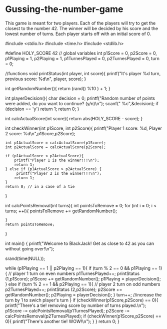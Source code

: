 # Gussing-the-number-game
This game is meant for two players. Each of the players will try to get the closest to the number 42. The winner will be decided by his score and the lowest number of turns. Each player starts off with an initial score of 0.


#include <stdio.h>
#include <time.h>
#include <stdlib.h>

#define HOLY_SCORE 42
// global variables
int p1Score = 0, p2Score = 0, p1Playing = 1, p2Playing = 1, p1TurnesPlayed = 0, p2TurnesPlayed = 0, turn = 0;

//functions 
void printStatus(int player, int score){
    printf("It's player %d turn, previous score: %d\n", player, score);
}

int getRandomNumber(){
    return (rand() %10 ) + 1;
}

int playerDecision(){
    char decision = 0;
    printf("Random number of points were added, do you want to continue? (y/n)\n");
    scanf(" %c",&decision);
    if (decision == 'y') return 1;
    return 0;
}

int calcActualScore(int score){
    return abs(HOLY_SCORE - score);
}

int checkWinner(int p1Score, int p2Score){
    printf("Player 1 score: %d, Player 2 score: %d\n",p1Score,p2Score);

    int p1ActualScore = calcActualScore(p1Score);
    int p2ActualScore = calcActualScore(p2Score);

    if (p1ActualScore < p2ActualScore){
        printf("Player 1 is the winner!!!\n");
        return 1;
    } else if (p1ActualScore > p2ActualScore) {
         printf("Player 2 is the winner!!!\n");
        return 1;
    }
    return 0; // in a case of a tie
}

int calcPointsRemoval(int turns){
    int pointsToRemove = 0;
    for (int i = 0; i < turns; ++i){
        pointsToRemove += getRandomNumber();

    }
    return pointsToRemove;
}


int main()
{
printf("Welcome to BlackJack! Get as close to 42 as you can without going over!\n");

srand(time(NULL));

while (p1Playing == 1 || p2Playing == 1){
    if (turn % 2 == 0 && p1Playing == 1){ // player 1 turn on even numbers
        p1TurnesPlayed++;
        printStatus (1,p1Score);
        p1Score += getRandomNumber();
        p1Playing = playerDecision();
    }
    else if (turn % 2 == 1 && p2Playing == 1){ // player 2 turn on odd numbers
        p2TurnesPlayed++;
        printStatus (2,p2Score);
        p2Score += getRandomNumber();
        p2Playing = playerDecision();
    }
    turn++; //increase the turn by 1 to swich player's turn
}
    if (checkWinner(p1Score,p2Score) == 0){
        printf("There's a tie! removing score by number of turns played.\n");
        p1Score -= calcPointsRemoval(p1TurnesPlayed);
        p2Score -= calcPointsRemoval(p2TurnesPlayed);
        if (checkWinner(p1Score,p2Score) == 0){
            printf("There's another tie! WOW!\n");
        }
    }
    return 0;
}
